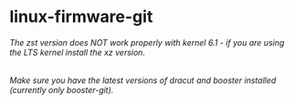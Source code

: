 # linux-firmware-git

###### The zst version does NOT work properly with kernel 6.1 - if you are using the LTS kernel install the xz version.
###### Make sure you have the latest versions of dracut and booster installed (currently only booster-git).
